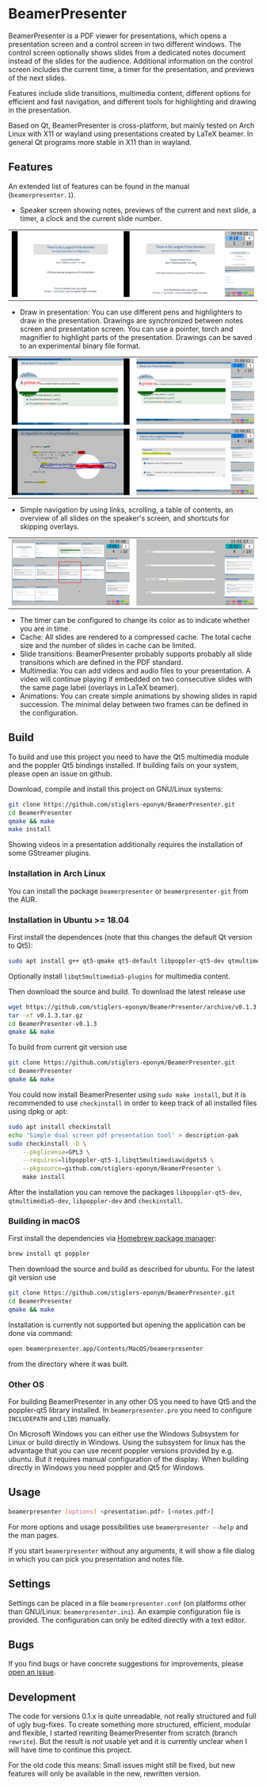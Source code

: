 # BeamerPresenter
BeamerPresenter is a PDF viewer for presentations, which opens a presentation
screen and a control screen in two different windows. The control screen
optionally shows slides from a dedicated notes document instead of the slides
for the audience. Additional information on the control screen includes the
current time, a timer for the presentation, and previews of the next slides.

Features include slide transitions, multimedia content, different options for
efficient and fast navigation, and different tools for highlighting and drawing
in the presentation.

Based on Qt, BeamerPresenter is cross-platform, but mainly tested on
Arch Linux with X11 or wayland using presentations created by LaTeX beamer.
In general Qt programs more stable in X11 than in wayland.

## Features
An extended list of features can be found in the manual (`beamerpresenter.1`).

*   Speaker screen showing notes, previews of the current and next slide, a
    timer, a clock and the current slide number.

<table border="0px"><tr><td>
<img src="readme/presentation.png" width=100% title="Presentation screen">
</td><td>
<img src="readme/notes.png" width=100% title="Control screen">
</td></tr></table>

*   Draw in presentation: You can use different pens and highlighters to draw
    in the presentation. Drawings are synchronized between notes screen and
    presentation screen. You can use a pointer, torch and magnifier to
    highlight parts of the presentation.
    Drawings can be saved to an experimental binary file format.

<table border="0px"><tr><td>
<img src="readme/magnifier-pres.png" width=100% title="Magnifier on presentation screen">
</td><td>
<img src="readme/magnifier-notes.png" width=100% title="Magnifier on control screen">
</td></tr>
<tr><td>
<img src="readme/torch.png" width=100% title="Drawings and torch on presentation screen">
</td><td>
<img src="readme/highlighter.png" width=100% title="Drawing on the control screen, synchronized to presentation screen">
</td></tr></table>

*   Simple navigation by using links, scrolling, a table of contents, an
    overview of all slides on the speaker's screen, and shortcuts for skipping
    overlays.

<table border="0px"><tr><td>
<img src="readme/overview.png" width=100% title="Overview mode">
</td><td>
<img src="readme/toc.png" width=100% title="Table of content (can many more entries, subsections, ...)">
</td></tr></table>

*   The timer can be configured to change its color as to indicate whether you
    are in time.
*   Cache: All slides are rendered to a compressed cache.
    The total cache size and the number of slides in cache can be limited.
*   Slide transitions: BeamerPresenter probably supports probably all slide
    transitions    which are defined in the PDF standard.
*   Multimedia: You can add videos and audio files to your presentation.
    A video will continue playing if embedded on two consecutive slides with
    the same page label (overlays in LaTeX beamer).
*   Animations: You can create simple animations by showing slides in rapid
    succession. The minimal delay between two frames can be defined in the
    configuration.


## Build
To build and use this project you need to have the Qt5 multimedia module and the
poppler Qt5 bindings installed.
If building fails on your system, please open an issue on github.

Download, compile and install this project on GNU/Linux systems:
```sh
git clone https://github.com/stiglers-eponym/BeamerPresenter.git
cd BeamerPresenter
qmake && make
make install
```
Showing videos in a presentation additionally requires the installation of some
GStreamer plugins.


### Installation in Arch Linux
You can install the package `beamerpresenter` or `beamerpresenter-git` from the AUR.


### Installation in Ubuntu >= 18.04
First install the dependences (note that this changes the default Qt version to Qt5):
```sh
sudo apt install g++ qt5-qmake qt5-default libpoppler-qt5-dev qtmultimedia5-dev
```
Optionally install `libqt5multimedia5-plugins` for multimedia content.

Then download the source and build. To download the latest release use
```sh
wget https://github.com/stiglers-eponym/BeamerPresenter/archive/v0.1.3.tar.gz
tar -xf v0.1.3.tar.gz
cd BeamerPresenter-v0.1.3
qmake && make
```
To build from current git version use
```sh
git clone https://github.com/stiglers-eponym/BeamerPresenter.git
cd BeamerPresenter
qmake && make
```
You could now install BeamerPresenter using `sudo make install`, but it is
recommended to use `checkinstall` in order to keep track of all installed files
using dpkg or apt:
```sh
sudo apt install checkinstall
echo 'Simple dual screen pdf presentation tool' > description-pak
sudo checkinstall -D \
    --pkglicense=GPL3 \
    --requires=libpoppler-qt5-1,libqt5multimediawidgets5 \
    --pkgsource=github.com/stiglers-eponym/BeamerPresenter \
    make install
```

After the installation you can remove the packages `libpoppler-qt5-dev`,
`qtmultimedia5-dev`, `libpoppler-dev` and `checkinstall`.


### Building in macOS

First install the dependencies via [Homebrew package manager](https://brew.sh/):
```sh
brew install qt poppler
```

Then download the source and build as described for ubuntu.
For the latest git version use
```sh
git clone https://github.com/stiglers-eponym/BeamerPresenter.git
cd BeamerPresenter
qmake && make
```

Installation is currently not supported but opening the application can be done
via command:
```sh
open beamerpresenter.app/Contents/MacOS/beamerpresenter
```

from the directory where it was built.


### Other OS
For building BeamerPresenter in any other OS you need to have Qt5 and the
poppler-qt5 library installed. In `beamerpresenter.pro` you need to configure
`INCLUDEPATH` and `LIBS` manually.

On Microsoft Windows you can either use the Windows Subsystem for Linux or
build directly in Windows. Using the subsystem for linux has the advantage
that you can use recent poppler versions provided by e.g. ubuntu. But it
requires manual configuration of the display.
When building directly in Windows you need poppler and Qt5 for Windows.


## Usage
```sh
beamerpresenter [options] <presentation.pdf> [<notes.pdf>]
```
For more options and usage possibilities use `beamerpresenter --help` and the
man pages.

If you start `beamerpresenter` without any arguments, it will show a file dialog
in which you can pick you presentation and notes file.


## Settings
Settings can be placed in a file `beamerpresenter.conf` (on platforms other than
GNU/Linux: `beamerpresenter.ini`). An example configuration file is provided.
The configuration can only be edited directly with a text editor.


## Bugs
If you find bugs or have concrete suggestions for improvements, please
[open an issue](https://github.com/stiglers-eponym/BeamerPresenter/issues).


## Development
The code for versions 0.1.x is quite unreadable, not really structured and full
of ugly bug-fixes. To create something more structured, efficient, modular and
flexible, I started rewriting BeamerPresenter from scratch (branch `rewrite`).
But the result is not usable yet and it is currently unclear when I will have
time to continue this project.

For the old code this means: Small issues might still be fixed, but new
features will only be available in the new, rewritten version.
